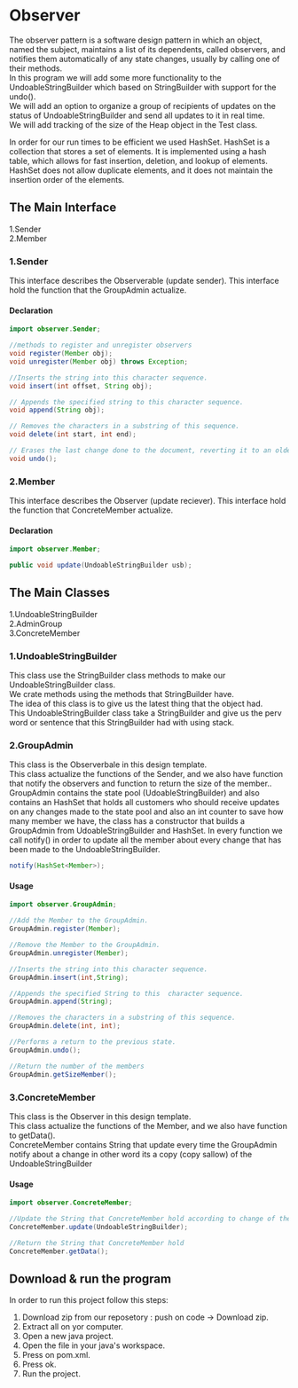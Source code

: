 # Observer

The observer pattern is a software design pattern in which an object, named the subject, maintains a list of its dependents, called observers, and notifies them automatically of any state changes, usually by calling one of their methods.    
In this program we will add some more functionality to the UndoableStringBuilder which based on StringBuilder with support for the undo().  
We will add an option to organize a group of recipients of updates on the status of UndoableStringBuilder and send all updates to it in real time.  
We will add tracking of the size of the Heap object in the Test class.

In order for our run times to be efficient we used HashSet. HashSet is a collection that stores a set of elements. It is implemented using a hash table, which allows for fast insertion, deletion, and lookup of elements. HashSet does not allow duplicate elements, and it does not maintain the insertion order of the elements.

## The Main Interface  
1.Sender      
2.Member   

### 1.Sender 

This interface describes the Observerable (update sender).
This interface hold the function that the GroupAdmin actualize.

#### Declaration

```java
import observer.Sender;  

//methods to register and unregister observers
void register(Member obj);
void unregister(Member obj) throws Exception;

//Inserts the string into this character sequence.
void insert(int offset, String obj);

// Appends the specified string to this character sequence.
void append(String obj);

// Removes the characters in a substring of this sequence.
void delete(int start, int end);

// Erases the last change done to the document, reverting it to an older state. 
void undo();
```

### 2.Member

This interface describes the Observer (update reciever).
This interface hold the function that ConcreteMember actualize.

#### Declaration

```java
import observer.Member;

public void update(UndoableStringBuilder usb);
```

## The Main Classes
 
1.UndoableStringBuilder         
2.AdminGroup    
3.ConcreteMember    

### 1.UndoableStringBuilder  

This class use the StringBuilder class methods to make our UndoableStringBuilder class.     
We crate methods using the methods that StringBuilder have.    
The idea of this class is to give us the latest thing that the object had.      
This UndoableStringBuilder class take a StringBuilder and give us the perv word or sentence that this StringBuilder had with using stack.  

### 2.GroupAdmin 

This class is the Observerbale in this design template.    
This class actualize the functions of the Sender, and we also have function that notify the observers and function to return the size of the member..  
GroupAdmin contains the state pool (UdoableStringBuilder) and also contains an HashSet that holds all customers who should receive updates on any changes made to the state pool and also an int counter to save how many member we have, the class has a constructor that builds a GroupAdmin from UdoableStringBuilder and HashSet<Member>.
In every function we call notify() in order to update all the member about every change that has been made to the UndoableStringBuilder.  

```java  
notify(HashSet<Member>);
```

#### Usage

```java  
import observer.GroupAdmin;  

//Add the Member to the GroupAdmin.  
GroupAdmin.register(Member);

//Remove the Member to the GroupAdmin.  
GroupAdmin.unregister(Member);

//Inserts the string into this character sequence.  
GroupAdmin.insert(int,String);

//Appends the specified String to this  character sequence.  
GroupAdmin.append(String);

//Removes the characters in a substring of this sequence.  
GroupAdmin.delete(int, int);

//Performs a return to the previous state.  
GroupAdmin.undo();

//Return the number of the members
GroupAdmin.getSizeMember();
```


### 3.ConcreteMember

This class is the Observer in this design template.    
This class actualize the functions of the Member, and we also have function to getData().  
ConcreteMember contains String that update every time the GroupAdmin notify about a change in other word its a copy (copy sallow) of the UndoableStringBuilder

#### Usage

```java
import observer.ConcreteMember;

//Update the String that ConcreteMember hold according to change of the UndoableStringBuilder of the GroupAdmin
ConcreteMember.update(UndoableStringBuilder);

//Return the String that ConcreteMember hold
ConcreteMember.getData();
```
## Download & run the program

In order to run this project follow this steps:  
  1. Download zip from our reposetory : push on code -> Download zip.  
  2. Extract all on yor computer.  
  3. Open a new java project.  
  4. Open the file in your java's workspace.  
  5. Press on pom.xml.  
  6. Press ok.  
  7. Run the project.  
